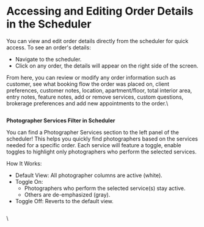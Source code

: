 # Accessing and Editing Order Details in the Scheduler

You can view and edit order details directly from the scheduler for quick access. To see an order's details:

* Navigate to the scheduler.
* Click on any order, the details will appear on the right side of the screen.

From here, you can review or modify any order information such as customer, see what booking flow the order was placed on, client preferences, customer notes, location, apartment/floor, total interior area, entry notes, feature notes, add or remove services, custom questions, brokerage preferences and add new appointments to the order.\


<figure><img src="https://lh7-rt.googleusercontent.com/docsz/AD_4nXdBbWCKnOISEaDEBFeBBe7OaIxkeWzYM5VuwtZ7AwFGSRAmqvPz0-kzuCxCkT0JVaCg8oTGX1imDzVe6e1bYrFSqKzDfGPaL-9lG22djEbhrokBcpC9m5v0usYIzvt2zQFPJZj_?key=tXQS-Z5TrpejQ4ToUi6H2Q" alt=""><figcaption></figcaption></figure>



**Photographer Services Filter in Scheduler**&#x20;

You can find a Photographer Services section to the left panel of the scheduler! This helps you quickly find photographers based on the services needed for a specific order.  Each  service will feature a toggle, enable toggles to highlight only photographers who perform the selected services.

How It Works:

* Default View: All photographer columns are active (white).
* Toggle On:
  * Photographers who perform the selected service(s) stay active.
  * Others are de-emphasized (gray).
* Toggle Off: Reverts to the default view.

<figure><img src="https://lh7-rt.googleusercontent.com/docsz/AD_4nXePYREPfZ3uTNB3kMpYIShMGFOdmIP1YnB52Z-HsPWKJV9tX4FGYIAYFhnI8bVxXinpMwyKFvx8tNGiQB2gMXf3Oy_ROX3Xe2bI2Np46Drh34TqDkvro0VSQ732w0F7i35f49OJxQ?key=tXQS-Z5TrpejQ4ToUi6H2Q" alt=""><figcaption></figcaption></figure>

\
